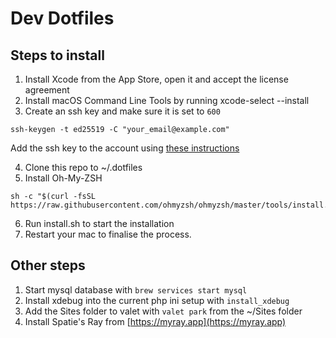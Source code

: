 
# Dev Dotfiles

## Steps to install

1. Install Xcode from the App Store, open it and accept the license agreement
2. Install macOS Command Line Tools by running xcode-select --install
3. Create an ssh key and make sure it is set to `600`
```
ssh-keygen -t ed25519 -C "your_email@example.com"

```
Add the ssh key to the account using [these instructions](https://docs.github.com/en/authentication/connecting-to-github-with-ssh/adding-a-new-ssh-key-to-your-github-account)

4. Clone this repo to ~/.dotfiles
5. Install Oh-My-ZSH
```
sh -c "$(curl -fsSL https://raw.githubusercontent.com/ohmyzsh/ohmyzsh/master/tools/install.sh)"
```
6. Run install.sh to start the installation
7. Restart your mac to finalise the process.

## Other steps
1. Start mysql database with `brew services start mysql`
2. Install xdebug into the current php ini setup with `install_xdebug`
3. Add the Sites folder to valet with `valet park` from the ~/Sites folder
4. Install Spatie's Ray from [https://myray.app](https://myray.app)

